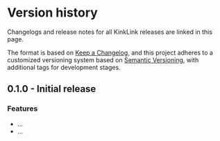 # Version history

Changelogs and release notes for all KinkLink releases are linked in this page.

The format is based on [Keep a Changelog](https://keepachangelog.com/en/1.0.0/),
and this project adheres to a customized versioning system based on [Semantic Versioning](https://semver.org/spec/v2.0.0/),
with additional tags for development stages.

## 0.1.0 - Initial release

### Features
- ...
- ...

